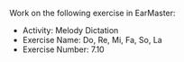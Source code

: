 Work on the following exercise in EarMaster:
- Activity: Melody Dictation
- Exercise Name: Do, Re, Mi, Fa, So, La
- Exercise Number: 7.10

